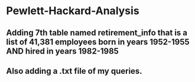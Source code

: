 # Pewlett-Hackard-Analysis

## Adding 7th table named retirement_info that is a list of 41,381 employees born in years 1952-1955 AND hired in years 1982-1985

## Also adding a .txt file of my queries.